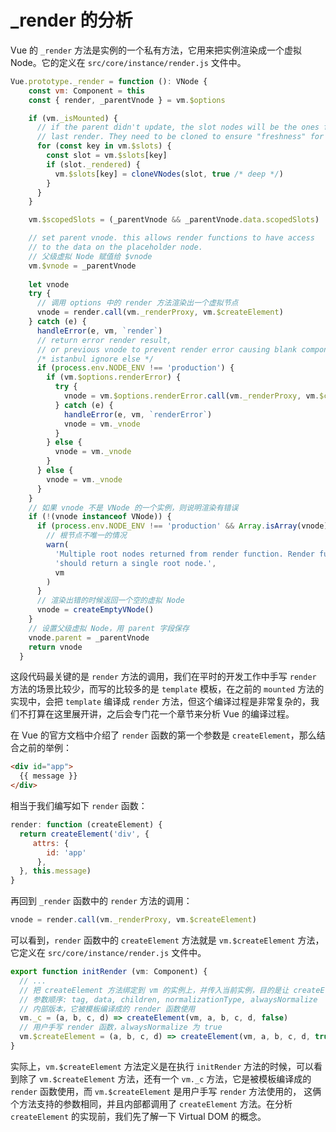 # _render 的分析

Vue 的 `_render` 方法是实例的一个私有方法，它用来把实例渲染成一个虚拟 Node。它的定义在 `src/core/instance/render.js` 文件中。

```js
Vue.prototype._render = function (): VNode {
    const vm: Component = this
    const { render, _parentVnode } = vm.$options

    if (vm._isMounted) {
      // if the parent didn't update, the slot nodes will be the ones from
      // last render. They need to be cloned to ensure "freshness" for this render.
      for (const key in vm.$slots) {
        const slot = vm.$slots[key]
        if (slot._rendered) {
          vm.$slots[key] = cloneVNodes(slot, true /* deep */)
        }
      }
    }

    vm.$scopedSlots = (_parentVnode && _parentVnode.data.scopedSlots) || emptyObject

    // set parent vnode. this allows render functions to have access
    // to the data on the placeholder node.
    // 父级虚拟 Node 赋值给 $vnode
    vm.$vnode = _parentVnode
    
    let vnode
    try {
      // 调用 options 中的 render 方法渲染出一个虚拟节点
      vnode = render.call(vm._renderProxy, vm.$createElement)
    } catch (e) {
      handleError(e, vm, `render`)
      // return error render result,
      // or previous vnode to prevent render error causing blank component
      /* istanbul ignore else */
      if (process.env.NODE_ENV !== 'production') {
        if (vm.$options.renderError) {
          try {
            vnode = vm.$options.renderError.call(vm._renderProxy, vm.$createElement, e)
          } catch (e) {
            handleError(e, vm, `renderError`)
            vnode = vm._vnode
          }
        } else {
          vnode = vm._vnode
        }
      } else {
        vnode = vm._vnode
      }
    }
    // 如果 vnode 不是 VNode 的一个实例，则说明渲染有错误
    if (!(vnode instanceof VNode)) {
      if (process.env.NODE_ENV !== 'production' && Array.isArray(vnode)) {
        // 根节点不唯一的情况
        warn(
          'Multiple root nodes returned from render function. Render function ' +
          'should return a single root node.',
          vm
        )
      }
      // 渲染出错的时候返回一个空的虚拟 Node
      vnode = createEmptyVNode()
    }
    // 设置父级虚拟 Node，用 parent 字段保存
    vnode.parent = _parentVnode
    return vnode
  }
```

这段代码最关键的是 `render` 方法的调用，我们在平时的开发工作中手写 `render` 方法的场景比较少，而写的比较多的是 `template` 模板，在之前的 `mounted` 方法的实现中，会把 `template` 编译成 `render` 方法，但这个编译过程是非常复杂的，我们不打算在这里展开讲，之后会专门花一个章节来分析 Vue 的编译过程。 

在 Vue 的官方文档中介绍了 `render` 函数的第一个参数是 `createElement`，那么结合之前的举例：

```html
<div id="app">
  {{ message }}
</div>
```

相当于我们编写如下 `render` 函数：

```js
render: function (createElement) {
  return createElement('div', {
     attrs: {
        id: 'app'
      },
  }, this.message)
}
```

再回到 `_render` 函数中的 `render` 方法的调用：

```js
vnode = render.call(vm._renderProxy, vm.$createElement)
```

可以看到，`render` 函数中的 `createElement` 方法就是 `vm.$createElement` 方法，它定义在 `src/core/instance/render.js` 文件中。

```js
export function initRender (vm: Component) {
  // ...
  // 把 createElement 方法绑定到 vm 的实例上，并传入当前实例，目的是让 createElement 方法执行的时候能拿到 vm 上下文。
  // 参数顺序: tag, data, children, normalizationType, alwaysNormalize
  // 内部版本，它被模板编译成的 render 函数使用
  vm._c = (a, b, c, d) => createElement(vm, a, b, c, d, false)
  // 用户手写 render 函数，alwaysNormalize 为 true
  vm.$createElement = (a, b, c, d) => createElement(vm, a, b, c, d, true)
}
```

实际上，`vm.$createElement` 方法定义是在执行 `initRender` 方法的时候，可以看到除了 `vm.$createElement` 方法，还有一个 `vm._c` 方法，它是被模板编译成的 `render` 函数使用，而 `vm.$createElement` 是用户手写 `render` 方法使用的， 这俩个方法支持的参数相同，并且内部都调用了 `createElement` 方法。在分析 `createElement` 的实现前，我们先了解一下 Virtual DOM 的概念。